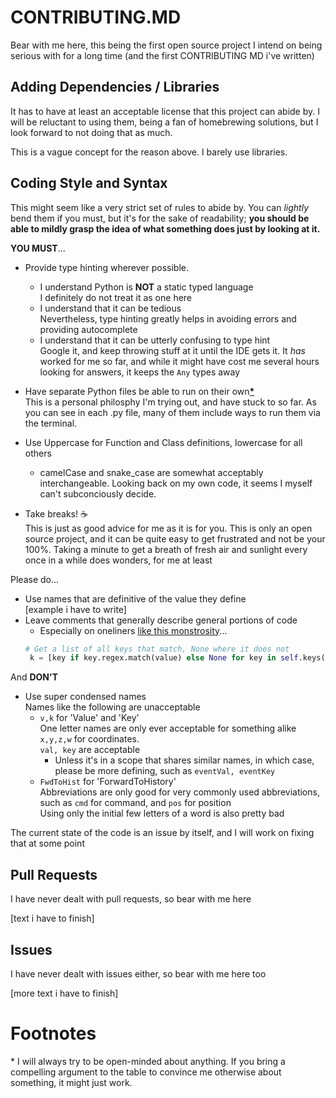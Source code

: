 # CONTRIBUTING.MD
Bear with me here, this being the first open source project I intend on being serious with for a long time (and the first CONTRIBUTING MD i've written)

## Adding Dependencies / Libraries

It has to have at least an acceptable license that this project can abide by. I will be reluctant to using them, being a fan of homebrewing solutions, but I look forward to not doing that as much.

This is a vague concept for the reason above. I barely use libraries. 

## Coding Style and Syntax

This might seem like a very strict set of rules to abide by. You can *lightly* bend them if you must, but it's for the sake of readability; **you should be able to mildly grasp the idea of what something does just by looking at it.**

**YOU MUST**...

- Provide type hinting wherever possible.  
  - I understand Python is **NOT** a static typed language  
  I definitely do not treat it as one here
  - I understand that it can be tedious  
Nevertheless, type hinting greatly helps in avoiding errors and providing autocomplete
  - I understand that it can be utterly confusing to type hint  
Google it, and keep throwing stuff at it until the IDE gets it. It *has* worked for me so far, and while it might have cost me several hours looking for answers, it keeps the `Any` types away

- Have separate Python files be able to run on their own[**\***](#footnotes)  
This is a personal philosphy I'm trying out, and have stuck to so far. As you can see in each .py file, many of them include ways to run them via the terminal.

- Use Uppercase for Function and Class definitions, lowercase for all others
    - camelCase and snake_case are somewhat acceptably interchangeable. Looking back on my own code, it seems I myself can't subconciously decide.

- Take breaks! ☕  
This is just as good advice for me as it is for you. This is only an open source project, and it can be quite easy to get frustrated and not be your 100%. Taking a minute to get a breath of fresh air and sunlight every once in a while does wonders, for me at least

Please do...

- Use names that are definitive of the value they define  
[example i have to write]
- Leave comments that generally describe general portions of code
    - Especially on oneliners [like this monstrosity](/OnlineTimeline/OTPlugin/VariableKeyDict.py#L32)...  
    ```python
    # Get a list of all keys that match, None where it does not
     k = [key if key.regex.match(value) else None for key in self.keys()]
     ```  

And **DON'T**

- Use super condensed  names  
Names like the following are unacceptable  
  - `v,k` for 'Value' and 'Key'  
  One letter names are only ever acceptable for something alike `x,y,z,w` for coordinates.  
  `val, key` are acceptable
    - Unless it's in a scope that shares similar names, in which case, please be more defining, such as `eventVal, eventKey`
  - `FwdToHist` for 'ForwardToHistory'  
  Abbreviations are only good for very commonly used abbreviations, such as `cmd` for command, and `pos` for position  
  Using only the initial few letters of a word is also pretty bad 

The current state of the code is an issue by itself, and I will work on fixing that at some point

## Pull Requests

I have never dealt with pull requests, so bear with me here

[text i have to finish]

## Issues

I have never dealt with issues either, so bear with me here too

[more text i have to finish]


Footnotes
=========
\* I will always try to be open-minded about anything. If you bring a compelling argument to the table to convince me otherwise about something, it might just work.